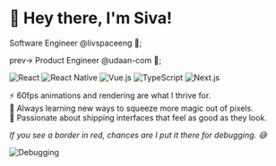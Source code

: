 # 👋 Hey there, I'm Siva!

Software Engineer @livspaceeng 🦄;

prev-> Product Engineer @udaan-com 🦄;

![React](https://img.shields.io/badge/Library-React-61DAFB?logo=react&logoColor=white)
![React Native](https://img.shields.io/badge/Framework-React%20Native-61DAFB?logo=react&logoColor=white)
![Vue.js](https://img.shields.io/badge/Library-Vue.js-35495E?logo=vuedotjs&logoColor=4FC08D)
![TypeScript](https://img.shields.io/badge/Code-TypeScript-3178C6?logo=typescript&logoColor=white)
![Next.js](https://img.shields.io/badge/Framework-Next.js-000000?logo=nextdotjs&logoColor=white) 

⚡ 60fps animations and rendering are what I thrive for.  
🌱 Always learning new ways to squeeze more magic out of pixels.  
🚀 Passionate about shipping interfaces that feel as good as they look.  

*If you see a border in red, chances are I put it there for debugging. 😅*

![Debugging](https://img.shields.io/badge/Debugging-border--red-important?color=FF0000)
